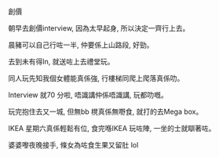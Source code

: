 創價

朝早去創價interview, 因為太早起身, 所以決定一齊行上去。

晨豬可以自己行咗一半, 仲要係上山路段, 好勁。

去到未有得In, 就送咗上去禮堂玩。

同人玩先知我個女體能真係強, 行樓梯同爬上爬落真係叻。

Interview 就70 分啦, 唔識講仲係唔識講, 玩都叻嘅。

玩完抱住去又一城, 但無bb 櫈真係無嘢食, 就打的去Mega box。

IKEA 星期六真係輕鬆有位, 食完喺IKEA 玩咗陣, 一坐的士就瞓著咗。

婆婆嚟夜晚接手, 條女為咗食生果又留肚 lol
